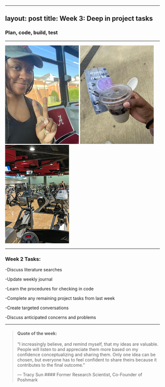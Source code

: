 
---
layout: post
title: Week 3: Deep in project tasks
---

### Plan, code, build, test

----

![uapwktwo1](/images/uapwktwo1.jpg) ![uapwktwo2](/images/uapwktwo2.jpg) ![uapwktwo3](/images/uapwktwo3.jpg)




----

### Week 2 Tasks:

-Discuss literature searches

-Update weekly journal  

-Learn the procedures for checking in code

-Complete any remaining project tasks from last week

-Create targeted conversations

-Discuss anticipated concerns and problems

----

> #### Quote of the week:
> “I increasingly believe, and remind myself, that my ideas are valuable. People will listen to and appreciate them more based on my confidence conceptualizing and sharing them. Only one idea can be chosen, but everyone has to feel confident to share theirs because it contributes to the final outcome.”
>
> — Tracy Sun #### Former Research Scientist, Co-Founder of Poshmark

